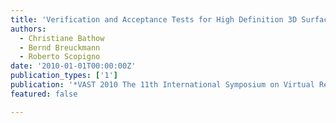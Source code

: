 ```yaml
---
title: 'Verification and Acceptance Tests for High Definition 3D Surface Scanners'
authors:
  - Christiane Bathow
  - Bernd Breuckmann
  - Roberto Scopigno
date: '2010-01-01T00:00:00Z'
publication_types: ['1']
publication: '*VAST 2010 The 11th International Symposium on Virtual Reality, Archaeology and Cultural Heritage*'
featured: false

---
```


